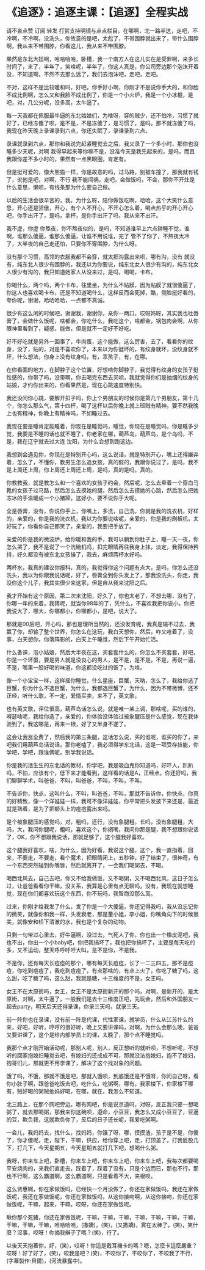 # 《追逐》：追逐主课：【追逐】全程实战

请不吝点赞 订阅 转发 打赏支持明镜与点点栏目，在哪啊，北一路半达，走吧，不冷啊，不冷啊，没洗头，你故意的是吧，太彪了，不带围脖就出来了，带什么围脖啊，我从来不带围脖，你看这儿，我从来不带围脖。

果然是东北大妞啊，哈哈哈哈，卧槽，我一个南方人在这儿实在是受罪啊，来多长时间了，来了，半年了，笑啥呢，半年了，你这人真是，你公司旁边那个泡沫开着没，不知道啊，不然不去那么远了，我们去泡沫吧，走吧，走吧。

不对，这样不是比较暖和吗，好吧，你手好小啊，你刚才不是说你手大的，和你脸不成比例啊，怎么又和我脸不成比例了，你是一个小火炉，我是一个小冰棍，是吧，对，几公分呢，没多高，太牛逼了。

每一天我都在佩服最牛逼的东北姑娘们，为啥呀，穿的贼少，还不怕冷，习惯了就好了，已经冻傻了呗，是不是，不是冻傻了，是习惯了，是吗，那不就冻傻了吗，我现在昨天晚上录课录到六点，你还失眠了，录课录到六点。

录课就录到六点，那你和我说完赶紧睡觉去之后，我又录了一个多小时，那你也没睡多少天呢，对啊 我得早起来等你嘛不是，没准今天是我先起来的，是吗，而且我跟你差不多小时的，果然有一点黑眼圈，肯定有。

但是挺可爱的，像大熊猫一样，你是故意的吗，过马路，别被车撞了，那我就有钱了，讹他是吧，对啊，不行 我不能闯祸，走吧，会做饭吗，不会，那你不开灶是什么意思，懒呗，有线条那为什么要自己做。

以后的生活会很辛苦的，我，为什么呀，陪你做饭吃啊，哈哈，这个大笑什么意思，开心还是骄傲，开心，有个人不开心，不开心怎么着，喝点热乎的开心开心吧，你手出汗了，是吗，拿杯，是你手出汗了吗，我从来不出汗。

我不虚，你虚 你熬夜，你不熬夜似的，是吗，不知道谁早上六点钟睡不觉，谁啊，谁那么傻逼，谁那么傻逼，让谁不用说谁，完了 管不了你了，不熬夜太冷了，大半夜的自己走还怕，只要你不穿围脖，为什么呀。

没有那个习惯，高领的衣服我都不会穿，就太把沟露出来呗，哪有沟，没有 就没有，纯东北人很少有围脖的，我还以为你要说，纯东北女人很少有沟的，纯东北女人很少有沟的，我只知道她家人从没来过，是吗，喝喝，卡布。

你喝什么，两个吗，两个卡布，往里坐，为什么不贴膜，因为贴膜了就很傻逼了，你这人也喜欢喝卡布，还是不知道喝什么，这样反而会死掉，酷，侧脸挺好看的，夸你呢，谢谢，哈哈哈哈，一点都不真诚。

很少有这么闲的时候吧，谢谢我，谢谢你，亲你一两口，哎呀妈呀，其实我也吐唇膏了，会做什么饭呢，啥都会，你吃什么，我吃这个，啥都会，锅包肉会啊，从你眼神里看到了，疑惑，能做，但是就不一定好不好吃。

好不好吃就是另外一回事了，牛肉蛋，这个能做，这么厉害，去了，看看你的纹身，没了，贴的，对是不喜欢你了，本来以为你挺坏的，有纹身就坏，没纹身就不坏，什么想法，你身上没有纹身吗，有，乖孩子，有，在哪。

在你看面的地方，在脚脖子这个位置，好想啃你脚脖子，我觉得有纹身的女孩子挺性感的，你带了吗，没带啊，你去喝完东西去买呗，我就觉得你们是抽烟的纹身的姑娘，才约你出来的，你看果然是，现在心跳速度特别快。

我还没问你心跳，要解开扣子吗，你上个男朋友的时候你是第几个男朋友，第十几个，你怎么那么气，第十四杯，喝了这杯以后你晚上就上班贼有精神，要不然我晚上也有精神，你晚上有精神吗，不如睡过去。

我现在要是睡肯定能睡着，你现在是睡觉吗，睡觉，你现在是睡觉吗，你是睡多少觉，我要是不睡的话也就不睡了，你老家在哪，葫芦岛，葫芦岛，是个岛吗，不是，我在辽宁就去过大连 沈阳，为什么会想到跑这边。

我想到会遇见你，你现在是特别开心吗，这么说话，就是特别开心，嘴上还得嫌弃着，怎么了，不懂你，教男生怎么追女孩，真的假的，我跟你说过了，是吗，我不是上周还上周，你上周还上周还上周，是吗，真的是吗，真的。

你教教我，就是教怎么和一个喜欢的女孩子约会，然后呢，怎么去牵着一个穿白马靴的女孩子过马路，然后怎么去摸她的腿，然后怎么去摸她的心跳，然后怎么把她冻冰的手温暖成一个小猪蹄，这好小，要不说你手大呢。

全是唇膏，没有，你说你手上，你嘴上，多洗，自己洗，你就是我的洗衣机，好样的，亲爱的，你是我的洗衣机，我以为你要说啥呢，亲爱的，你是我的刷板机，太好玩了，你看你自己都笑了，亲爱的，我要把手放了。

亲爱的你是我的微波炉，给你暖和我的手，我可以躺到你肚子上，睡一天一夜，你怎么哭了，我不是说了一个洗碗机吗，扣完眼睛再往我身上抹，淡定，我得保持矜持，好久都没有被东北女孩操了，我去，麻烦两杯水好吗。

两杯水，我真的建议你报科，真的，我觉得你这个问题有点大，是吗，你怎么还没洗头，我以为你跟我说话呢，好了，唇膏全到你头发上了，那我没洗头，你走，我没你这个儿子，我其实很少来这家，但是自从我来沈阳之后。

我才开始有这个原因，第二次来沈阳，好久了，你也太老了，不想去哪，没有了，你哪一年的来着，我猜呢，就当你98年的了，凭什么，不喜欢我把你说小，你把我说大了，哪大，你哪都小，你哪都小，是吧，说大了。

那就是00后吧，开心吗，那也是理所当然的，还没发育呢，我真是输不过去，我赢了你，却输了整个世界，你怎么在这玩，我白天想你，然后，咋又呛着了，没事，白天想你，你落阵影的，白天上午睡觉，然后下午开始忙活。

什么备课，泡小姑娘，然后大半夜在这，买套套什么的，你怎么不买套套，好吧，你是一个坏蛋，要是男人就是没良心的男人，是不是，是不是，不是，再说一遍，不是，嘴里一股好喝的味道，你这都没吃过的饭了，为啥。

像一个小宝宝一样，这样摇你睡觉，什么星座，巨蟹，天呐，怎么了，我给你选了巨蟹，你为什么不选巨蟹，为什么，我都选巨蟹了，为什么，因为不带微博，还不正经，听什么歌，不一定，爱情买卖，来不了，英文歌。

也有英文歌，评位很高，葫芦岛话怎么说，就是唯一某上调，那啥呢，买的谁的，嘚瑟啥呢，我给你选了，亲爱的，你体验没体验过被象腿压是什么感觉，现在我体验到了，我这哪是，再来一根，好了又半身不遂了。

这会让我涨全费了，然后我的第三条腿，这话怎么说，买的谁呢，谁买的你了，来吧我们用葫芦岛话说话，那你老嗑了，我必须得学东北话，这是一项受存技能，你学吧，学吧，跟谁俩呢，别学我说话。

你是我的活生生的东北话的教材，你学吧，我是吸血鬼你知道吗，好吓人，趴趴吗，不怕，应该有个，低下来才能看到，这样看的话是A，正经点，你还好吗，我们聊聊学术，叫爸爸，不叫，叫爸爸，不叫，不叫，不叫。

不告诉你，快点，这叫什么，不叫，叫爸爸，不叫，那就不告诉你，你快点，你真的好精致，像一个洋娃娃一样，我可不像洋娃娃，你平常把头发披下来还是，最近就是熟着，是为了把额头上的痘痘露出来吗。

是个被象腿压的感觉吗，对，粗吗，还行，没有象腿粗，长吗，没有象腿粗，大吗，大，我问你腿呢，粗吗，喜欢这个，你闭嘴，我问你那是腿，我不想跟你说话了，OK，你不想跟我说话，那就足够了，这个腿我好喜欢。

这个腿我好喜欢，啥，为什么，因为好看，我说这个腿，这个，我一直指着，回来，不要走，不要走，看个魔术，把眼睛闭上，五秒钟，好了结束了，很神奇，有一个东西突然碰到你嘴唇，然后就离开了，一会我们喝粥去，不喝。

喝西北风去，自己去吧，你又不给我做饭，又不喝粥，又不喝西北风，这日子怎么过，让爸爸看看你干嘛，没关系，我算是心里有点无聊吗，没有，我现在就想睡觉，现在你们都喜欢玩这个东西，你不玩吗，我智商没那么高。

过来，你刚才给我发了什么，发了你是一个大傻逼，你还记得我吗，我从没忘记你的微笑，就像你和我一样，头发衰老，那是董小姐，李小姐，你嘴角向下的时候很美，就像安和桥下清澈的水，我也是个复杂的动物。

只剩一句带过心里去，好牛逼啊，没过去，气死人了你，你也出一个橡皮泥吧，我也不出，你出一个小baby吧，你把我搞坏了，我也把你搞坏了，主要是每天吃的多，又不运动，整天呼呼吁吁大叫，是不是你，不是我。

不是你，还有每天长痘痘的那个，哪有每天长痘痘，长了一二三四五，那不是痘痘，你吃到痘痘了，我吃到痘痘了，有点那啥的，有点上火了，你吃了糖了吗，这么甜，吃了糖了吗，这么甜，我就是糖，十三维度的不是，女王吗。

女王不在太原街吗，女王，女王不是太原街新开的那个吗，对啊，是新开的，是太原街，对啊，太牛逼了，一般我们是去十三维度正吧，先玩会，然后和外国朋友一起去party，明天后天还得录课，你录三天吗，就录三天。

前一阵你也在录课，没有前一阵是代课，代性家课，就学员，什么从江苏什么的来，好吧，好听，哼哼的很好听，晚上又要讲课吗，对啊，为什么会那么晚，爸爸又要讲课了，这个是给内部学员上的课，太晚了，那个点不睡觉吗。

我那个点才刚开始活动呢，那别人呢，别人，反正想听的就听呗，不想听呢，不想听的回家抱媳妇睡觉去吧，有媳妇的还成成不可，那就没法抱媳妇，抱不了媳妇，抱哥们儿，那就更不用学课了，解决了这个找对象的问题。

饿了吗，不饿，那就不饿是吧，那就入饿呗，到底饿还是不饿呀，你问自己呀，看你小肚子啊，跟爸爸吃饭去吧，吃什么，吃粥啊，哪有，我家楼下，你家楼下哪有，贼好喝的粥贼他妈好喝，在哪，就在，我怎么不知道。

北三路上，在那个网吧旁边，哪有网吧，你是说京道吗，对呀，反正我只要一想喝粥了，就去那喝粥，那我来你这碗呗，遵命，小豆豆，我怎么又成小豆豆了，豆逼的豆，欺负我，这就欺负你了，反后的日子还长呢，我爱吃粥啊。

一会儿，我妈妈去，找什么，找妈妈，你饿了呀，哪，摸摸渣，孩子是不是，你傻了，你才傻呢，走，陛下，干嘛，供应，给你穿上吧，走，打顶盖了，打我屁股几下，打几下，今天星期五，今天星期五就打几下吧，想喝什么粥。

我呀，你来车上吧，卧槽，你来车上吧，你来车上吧，你来车上吧，我每次都要喝平安烧肉的，来我们直走去，踩着了，踩着了没有，只是个边而已，那也不行，那也不行啊，这么霸道啊，这么霸道啊，只是看着不大，来根呗。

这么贤惠啊，你在家做饭吗，已经快一个月没做了，你还在家做饭吗，我还在家做饭呢，我还在家做饭呢，你还在家做饭吗，从这你接吻啊，从这你接吻，你还在家做饭呢，干嘛，起来，干嘛，哎呀，你还在家做饭呢。

瞅你那个死猪，你还在家做饭呢，干嘛，干嘛，干嘛，干嘛，干嘛，干嘛，干嘛，干嘛，干嘛，干嘛，哈哈哈哈，(撒嬌)，(笑)，(又撒嬌)，實在太棒了，(笑)，笑什麼？沒事，哎呀！你摘我辮子了嗎？(笑)，行了。

以後天天抱著你，好，(笑)，哎呀！你這是戴耳機卡的嗎？嗯，怎麼卡這麼嚴重？哎呀！好了好了，(笑)，咬我是吧？(笑)，不咬你了，不咬你了，不咬我了不行，(字幕製作:貝爾)，(河流暴露中)。

